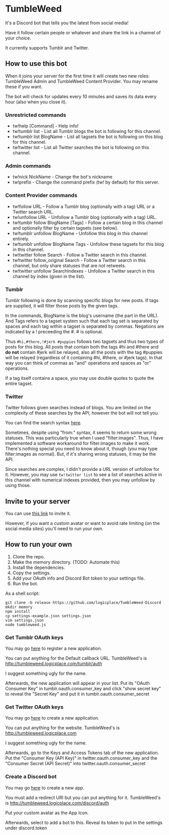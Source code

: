 # TumbleWeed #

It's a Discord bot that tells you the latest from social media!

Have it follow certain people or whatever and share the link in a channel of your choice.

It currently supports Tumblr and Twitter.

## How to use this bot ##

When it joins your server for the first time it will create two new roles: TumbleWeed Admin and TumbleWeed Content Provider. You may rename these if you want.

The bot will check for updates every 10 minutes and saves its data every hour (also when you close it).

### Unrestricted commands ###

* tw!help [Command] - Help info!
* tw!tumblr list - List all Tumblr blogs the bot is following for this channel.
* tw!tumblr list BlogName - List all tagsets the bot is following on this blog for this channel.
* tw!twitter list - List all Twitter searches the bot is following on this channel.

### Admin commands ###

* tw!nick NickName - Change the bot's nickname
* tw!prefix - Change the command prefix (tw! by default) for this server.

### Content Provider commands ###

* tw!follow URL - Follow a Tumblr blog (optionally with a tag) URL or a Twitter search URL.
* tw!unfollow URL - Unfollow a Tumblr blog (optionally with a tag) URL.
* tw!tumblr follow BlogName [Tags] - Follow a certain blog in this channel and optionally filter by certain tagsets (see below).
* tw!tumblr unfollow BlogName - Unfollow this blog in this channel entirely.
* tw!tumblr unfollow BlogName Tags - Unfollow these tagsets for this blog in this channel.
* tw!twitter follow Search - Follow a Twitter search in this channel.
* tw!twitter follow_original Search - Follow a Twitter search in this channel, but only share statuses that are not retweets.
* tw!twitter unfollow SearchIndexes - Unfollow a Twitter search in this channel by index (given in the list).

### Tumblr ###

Tumblr following is done by scanning specific blogs for new posts. If tags are supplied, it will filter those posts by the given tags.

In the commands, BlogName is the blog's username (the part in the URL). And Tags refers to a tagset system such that each tag set is separated by spaces and each tag within a tagset is separated by commas. Negations are indicated by a ! preceeding the #. # is optional.

Thus `#hi,#there,!#jerk #puppies` follows two tagsets and thus two types of posts for this blog. All posts that contain both the tags #hi and #there and **do not** contain #jerk will be relayed, also all the posts with the tag #puppies will be relayed (regardless of it containing #hi, #there, or #jerk tags). In that way you can think of commas as "and" operations and spaces as "or" operations.

If a tag itself contains a space, you may use double quotes to quote the entire tagset.

### Twitter ###

Twitter follows given searches instead of blogs. You are limited on the complexity of these searches by the API, however the bot will not tell you.

You can find the search syntax [here](https://dev.twitter.com/rest/public/search#query-operators).

Sometimes, despite using "from:" syntax, it seems to return some wrong statuses. This was particularly true when I used "filter:images". Thus, I have implemented a software workaround for filter:images to make it work. There's nothing special you need to know about it, though (you may type filter:images as normal). But, if it's sharing wrong statuses, it may be the API.

Since searches are complex, I didn't provide a URL version of unfollow for it. However, you may use `tw!twitter list` to see a list of searches active in this channel with numerical indexes provided, then you may unfollow by using those.

## Invite to your server ##

You can use [this link](https://discordapp.com/oauth2/authorize?client_id=306492836461936640&scope=bot&permissions=335547392) to invite it.

However, if you want a custom avatar or want to avoid rate limiting (on the social media sites) you'll need to run your own.

## How to run your own ##

1. Clone the repo.
2. Make the memory directory. (TODO: Automate this)
3. Install the dependencies.
4. Copy the settings.
5. Add your OAuth info and Discord Bot token to your settings file.
6. Run the bot.

As a shell script:

	git clone -b release https://github.com/logicplace/TumbleWeed-Discord
	mkdir memory
	npm install
	cp settings-example.json settings.json
	vim settings.json
	node tumbleweed.js

### Get Tumblr OAuth keys ###

You may go [here](https://www.tumblr.com/oauth/apps) to register a new application.

You can put anything for the Default callback URL. TumbleWeed's is http://tumbleweed.logicplace.com/tumblr/auth

I suggest something ugly for the name.

Afterwards, the new application will appear in your list. Put its "OAuth Consumer Key" in tumblr.oauth.consumer\_key and click "show secret key" to reveal the "Secret Key" and put it in tumblr.oauth.consumer\_secret

### Get Twitter OAuth keys ###

You may go [here](https://apps.twitter.com/) to create a new application.

You can put anything for the website. TumbleWeed's is http://tumbleweed.logicplace.com

I suggest something ugly for the name.

Afterwards, go to the Keys and Access Tokens tab of the new application. Put the "Consumer Key (API Key)" in twitter.oauth.consumer\_key and the "Consumer Secret (API Secret)" into twitter.oauth.consumer\_secret

### Create a Discord bot ###

You may go [here](https://discordapp.com/developers/applications/me) to create a new app.

You must add a redirect URI but you can put anything for it. TumbleWeed's is http://tumbleweed.logicplace.com/discord/auth

Put your custom avatar as the App Icon.

Afterwards, select to add a bot to this. Reveal its token to put in the settings under discord.token
